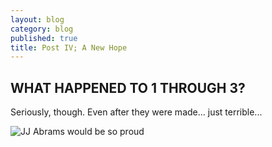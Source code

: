 ```yaml
---
layout: blog
category: blog
published: true
title: Post IV; A New Hope
---
```


## WHAT HAPPENED TO 1 THROUGH 3?

Seriously, though. Even after they were made... just terrible...

![JJ Abrams would be so proud](http://lh4.googleusercontent.com/3RKg5mptqsniG8lCBv70np__SJFrZfPMUoN_Ze6w9qDU=w550-h412-p-no)